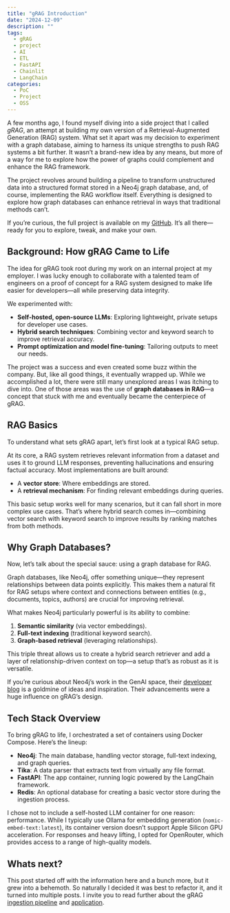 ```yaml
---
title: "gRAG Introduction"
date: "2024-12-09"
description: ""
tags:
  - gRAG
  - project
  - AI
  - ETL
  - FastAPI
  - Chainlit
  - LangChain
categories:
  - PoC
  - Project
  - OSS
---
```


A few months ago, I found myself diving into a side project that I called _gRAG_, an attempt at building my own version of a Retrieval-Augmented Generation (RAG) system. What set it apart was my decision to experiment with a graph database, aiming to harness its unique strengths to push RAG systems a bit further. It wasn’t a brand-new idea by any means, but more of a way for me to explore how the power of graphs could complement and enhance the RAG framework.

<!--more-->

The project revolves around building a pipeline to transform unstructured data into a structured format stored in a Neo4j graph database, and, of course, implementing the RAG workflow itself. Everything is designed to explore how graph databases can enhance retrieval in ways that traditional methods can’t.

If you’re curious, the full project is available on my [GitHub](https://github.com/mattjh1/gRAG). It’s all there—ready for you to explore, tweak, and make your own.

## Background: How gRAG Came to Life

The idea for gRAG took root during my work on an internal project at my employer. I was lucky enough to collaborate with a talented team of engineers on a proof of concept for a RAG system designed to make life easier for developers—all while preserving data integrity.

We experimented with:

- **Self-hosted, open-source LLMs**: Exploring lightweight, private setups for developer use cases.
- **Hybrid search techniques**: Combining vector and keyword search to improve retrieval accuracy.
- **Prompt optimization and model fine-tuning**: Tailoring outputs to meet our needs.

The project was a success and even created some buzz within the company. But, like all good things, it eventually wrapped up. While we accomplished a lot, there were still many unexplored areas I was itching to dive into. One of those areas was the use of **graph databases in RAG**—a concept that stuck with me and eventually became the centerpiece of gRAG.

## RAG Basics

To understand what sets gRAG apart, let’s first look at a typical RAG setup.

At its core, a RAG system retrieves relevant information from a dataset and uses it to ground LLM responses, preventing hallucinations and ensuring factual accuracy. Most implementations are built around:

- A **vector store**: Where embeddings are stored.
- A **retrieval mechanism**: For finding relevant embeddings during queries.

This basic setup works well for many scenarios, but it can fall short in more complex use cases. That’s where hybrid search comes in—combining vector search with keyword search to improve results by ranking matches from both methods.

## Why Graph Databases?

Now, let’s talk about the special sauce: using a graph database for RAG.

Graph databases, like Neo4j, offer something unique—they represent relationships between data points explicitly. This makes them a natural fit for RAG setups where context and connections between entities (e.g., documents, topics, authors) are crucial for improving retrieval.

What makes Neo4j particularly powerful is its ability to combine:

1. **Semantic similarity** (via vector embeddings).
2. **Full-text indexing** (traditional keyword search).
3. **Graph-based retrieval** (leveraging relationships).

This triple threat allows us to create a hybrid search retriever and add a layer of relationship-driven context on top—a setup that’s as robust as it is versatile.

If you’re curious about Neo4j’s work in the GenAI space, their [developer blog](https://neo4j.com/developer-blog/) is a goldmine of ideas and inspiration. Their advancements were a huge influence on gRAG’s design.

## Tech Stack Overview

To bring gRAG to life, I orchestrated a set of containers using Docker Compose. Here’s the lineup:

- **Neo4j**: The main database, handling vector storage, full-text indexing, and graph queries.
- **Tika**: A data parser that extracts text from virtually any file format.
- **FastAPI**: The app container, running logic powered by the LangChain framework.
- **Redis**: An optional database for creating a basic vector store during the ingestion process.

I chose not to include a self-hosted LLM container for one reason: performance. While I typically use Ollama for embedding generation (`nomic-embed-text:latest`), its container version doesn’t support Apple Silicon GPU acceleration. For responses and heavy lifting, I opted for OpenRouter, which provides access to a range of high-quality models.

## Whats next?

This post started off with the information here and a bunch more, but it grew into a behemoth. So naturally I decided it was best to refactor it, and it turned into multiple posts. I invite you to read further about the gRAG [ingestion pipeline](../grag-ingestion) and [application](../grag-app).
